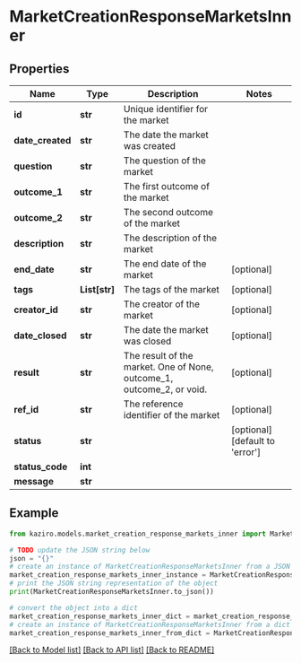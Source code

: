 # MarketCreationResponseMarketsInner


## Properties

Name | Type | Description | Notes
------------ | ------------- | ------------- | -------------
**id** | **str** | Unique identifier for the market | 
**date_created** | **str** | The date the market was created | 
**question** | **str** | The question of the market | 
**outcome_1** | **str** | The first outcome of the market | 
**outcome_2** | **str** | The second outcome of the market | 
**description** | **str** | The description of the market | 
**end_date** | **str** | The end date of the market | [optional] 
**tags** | **List[str]** | The tags of the market | [optional] 
**creator_id** | **str** | The creator of the market | [optional] 
**date_closed** | **str** | The date the market was closed | [optional] 
**result** | **str** | The result of the market. One of None, outcome_1, outcome_2, or void. | [optional] 
**ref_id** | **str** | The reference identifier of the market | [optional] 
**status** | **str** |  | [optional] [default to 'error']
**status_code** | **int** |  | 
**message** | **str** |  | 

## Example

```python
from kaziro.models.market_creation_response_markets_inner import MarketCreationResponseMarketsInner

# TODO update the JSON string below
json = "{}"
# create an instance of MarketCreationResponseMarketsInner from a JSON string
market_creation_response_markets_inner_instance = MarketCreationResponseMarketsInner.from_json(json)
# print the JSON string representation of the object
print(MarketCreationResponseMarketsInner.to_json())

# convert the object into a dict
market_creation_response_markets_inner_dict = market_creation_response_markets_inner_instance.to_dict()
# create an instance of MarketCreationResponseMarketsInner from a dict
market_creation_response_markets_inner_from_dict = MarketCreationResponseMarketsInner.from_dict(market_creation_response_markets_inner_dict)
```
[[Back to Model list]](../README.md#documentation-for-models) [[Back to API list]](../README.md#documentation-for-api-endpoints) [[Back to README]](../README.md)


